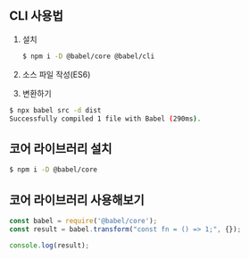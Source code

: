 ## CLI 사용법
1. 설치
   ```bash
   $ npm i -D @babel/core @babel/cli
   ```

2. 소스 파일 작성(ES6)

3. 변환하기
```bash
$ npx babel src -d dist
Successfully compiled 1 file with Babel (290ms).
```

## 코어 라이브러리 설치
```bash
$ npm i -D @babel/core
```

## 코어 라이브러리 사용해보기
```javascript
const babel = require('@babel/core');
const result = babel.transform("const fn = () => 1;", {});

console.log(result);
```